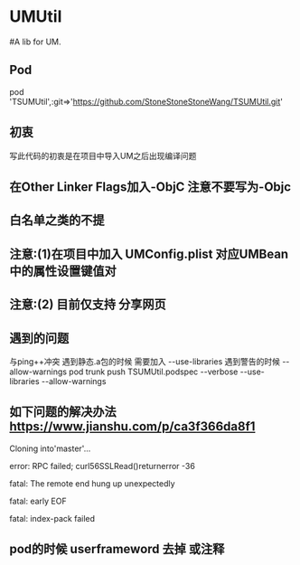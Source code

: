 UMUtil
====
#A lib for UM.

## Pod

pod 'TSUMUtil',:git=>'https://github.com/StoneStoneStoneWang/TSUMUtil.git'

## 初衷

写此代码的初衷是在项目中导入UM之后出现编译问题

## 在Other Linker Flags加入-ObjC 注意不要写为-Objc
## 白名单之类的不提

## 注意:(1)在项目中加入 UMConfig.plist 对应UMBean 中的属性设置键值对

## 注意:(2) 目前仅支持 分享网页
## 遇到的问题
与ping++冲突
遇到静态.a包的时候 需要加入  --use-libraries
遇到警告的时候 --allow-warnings
pod trunk push TSUMUtil.podspec --verbose --use-libraries --allow-warnings

## 如下问题的解决办法 https://www.jianshu.com/p/ca3f366da8f1
Cloning into'master'...

error: RPC failed; curl56SSLRead()returnerror -36

fatal: The remote end hung up unexpectedly

fatal: early EOF

fatal: index-pack failed

## pod的时候 userframeword 去掉 或注释
